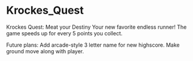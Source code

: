 # Krockes_Quest
Krockes Quest: Meat your Destiny
Your new favorite endless runner! 
The game speeds up for every 5 points you collect.

Future plans: 
Add arcade-style 3 letter name for new highscore.
Make ground move along with player.

